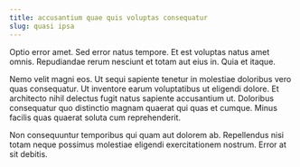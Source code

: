 ```yaml
---
title: accusantium quae quis voluptas consequatur
slug: quasi ipsa
---
```


Optio error amet. Sed error natus tempore. Et est voluptas natus amet omnis. Repudiandae rerum nesciunt et totam aut eius in. Quia et itaque.

Nemo velit magni eos. Ut sequi sapiente tenetur in molestiae doloribus vero quas consequatur. Ut inventore earum voluptatibus ut eligendi dolore. Et architecto nihil delectus fugit natus sapiente accusantium ut. Doloribus consequatur quo distinctio magnam quaerat qui quas et cumque. Minus facilis quas quaerat soluta cum reprehenderit.

Non consequuntur temporibus qui quam aut dolorem ab. Repellendus nisi totam neque possimus molestiae eligendi exercitationem nostrum. Error at sit debitis.

